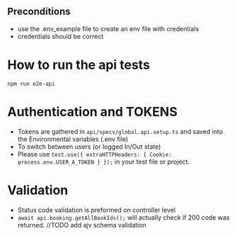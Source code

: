 ## Preconditions

- use the .env_example file to create an env file with credentials
- credentials should be correct

# How to run the api tests

`npm run e2e-api`

# Authentication and TOKENS

- Tokens are gathered in `api/specs/global.api.setup.ts` and saved into the Environmental variables (.env file)
- To switch between users (or logged In/Out state)
- Please use `test.use({ extraHTTPHeaders: { Cookie: process.env.USER_A_TOKEN } });` in your test file or project.

# Validation

- Status code validation is preformed on controller level
- `await api.booking.getAllBookIds();` will actually check if 200 code was returned.
//TODO
add ajv schema validation
